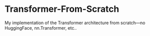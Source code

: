 # Transformer-From-Scratch
My implementation of the Transformer architecture from scratch—no HuggingFace, nn.Transformer, etc..
